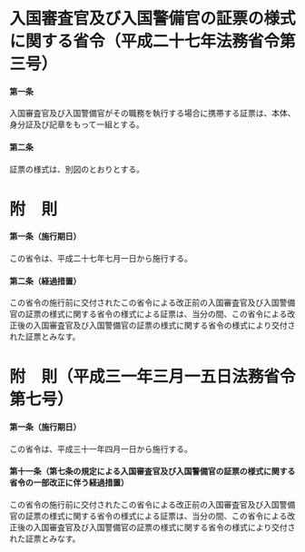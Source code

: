 # 入国審査官及び入国警備官の証票の様式に関する省令（平成二十七年法務省令第三号）
#### 第一条
入国審査官及び入国警備官がその職務を執行する場合に携帯する証票は、本体、身分証及び記章をもって一組とする。
#### 第二条
証票の様式は、別図のとおりとする。
# 附　則
#### 第一条（施行期日）
この省令は、平成二十七年七月一日から施行する。
#### 第二条（経過措置）
この省令の施行前に交付されたこの省令による改正前の入国審査官及び入国警備官の証票の様式に関する省令の様式による証票は、当分の間、この省令による改正後の入国審査官及び入国警備官の証票の様式に関する省令の様式により交付された証票とみなす。
# 附　則（平成三一年三月一五日法務省令第七号）
#### 第一条（施行期日）
この省令は、平成三十一年四月一日から施行する。
#### 第十一条（第七条の規定による入国審査官及び入国警備官の証票の様式に関する省令の一部改正に伴う経過措置）
この省令の施行前に交付されたこの省令による改正前の入国審査官及び入国警備官の証票の様式に関する省令の様式による証票は、当分の間、この省令による改正後の入国審査官及び入国警備官の証票の様式に関する省令の様式により交付された証票とみなす。
